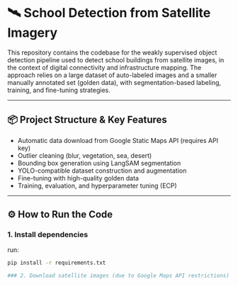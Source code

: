# 🛰️ School Detection from Satellite Imagery

This repository contains the codebase for the weakly supervised object detection pipeline used to detect school buildings from satellite images, in the context of digital connectivity and infrastructure mapping. The approach relies on a large dataset of auto-labeled images and a smaller manually annotated set (golden data), with segmentation-based labeling, training, and fine-tuning strategies.

---

## 📦 Project Structure & Key Features

- Automatic data download from Google Static Maps API (requires API key)
- Outlier cleaning (blur, vegetation, sea, desert)
- Bounding box generation using LangSAM segmentation
- YOLO-compatible dataset construction and augmentation
- Fine-tuning with high-quality golden data
- Training, evaluation, and hyperparameter tuning (ECP)

---

## ⚙️ How to Run the Code

### 1. Install dependencies

run:

```bash
pip install -r requirements.txt

### 2. Download satellite images (due to Google Maps API restrictions)
